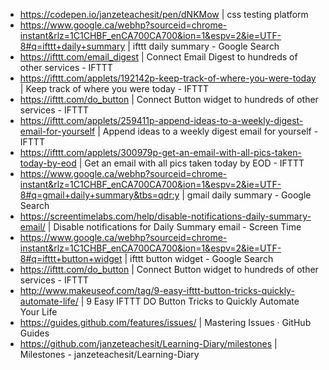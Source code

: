 * https://codepen.io/janzeteachesit/pen/dNKMow | css testing platform
* https://www.google.ca/webhp?sourceid=chrome-instant&rlz=1C1CHBF_enCA700CA700&ion=1&espv=2&ie=UTF-8#q=ifttt+daily+summary | ifttt daily summary - Google Search
* https://ifttt.com/email_digest | Connect Email Digest to hundreds of other services - IFTTT
* https://ifttt.com/applets/192142p-keep-track-of-where-you-were-today | Keep track of where you were today - IFTTT
* https://ifttt.com/do_button | Connect Button widget to hundreds of other services - IFTTT
* https://ifttt.com/applets/259411p-append-ideas-to-a-weekly-digest-email-for-yourself | Append ideas to a weekly digest email for yourself - IFTTT
* https://ifttt.com/applets/300979p-get-an-email-with-all-pics-taken-today-by-eod | Get an email with all pics taken today by EOD - IFTTT
* https://www.google.ca/webhp?sourceid=chrome-instant&rlz=1C1CHBF_enCA700CA700&ion=1&espv=2&ie=UTF-8#q=gmail+daily+summary&tbs=qdr:y | gmail daily summary - Google Search
* https://screentimelabs.com/help/disable-notifications-daily-summary-email/ | Disable notifications for Daily Summary email - Screen Time
* https://www.google.ca/webhp?sourceid=chrome-instant&rlz=1C1CHBF_enCA700CA700&ion=1&espv=2&ie=UTF-8#q=ifttt+button+widget | ifttt button widget - Google Search
* https://ifttt.com/do_button | Connect Button widget to hundreds of other services - IFTTT
* http://www.makeuseof.com/tag/9-easy-ifttt-button-tricks-quickly-automate-life/ | 9 Easy IFTTT DO Button Tricks to Quickly Automate Your Life
* https://guides.github.com/features/issues/ | Mastering Issues · GitHub Guides
* https://github.com/janzeteachesit/Learning-Diary/milestones | Milestones - janzeteachesit/Learning-Diary
